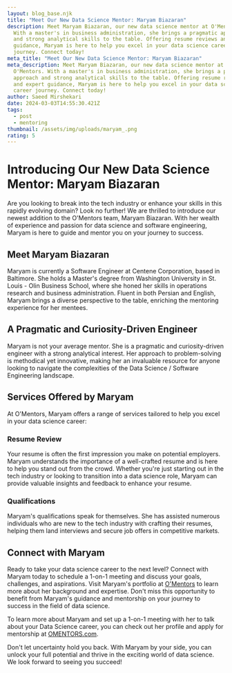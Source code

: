 ```yaml
---
layout: blog_base.njk
title: "Meet Our New Data Science Mentor: Maryam Biazaran"
description: Meet Maryam Biazaran, our new data science mentor at O'Mentors.
  With a master's in business administration, she brings a pragmatic approach
  and strong analytical skills to the table. Offering resume reviews and expert
  guidance, Maryam is here to help you excel in your data science career
  journey. Connect today!
meta_title: "Meet Our New Data Science Mentor: Maryam Biazaran"
meta_description: Meet Maryam Biazaran, our new data science mentor at
  O'Mentors. With a master's in business administration, she brings a pragmatic
  approach and strong analytical skills to the table. Offering resume reviews
  and expert guidance, Maryam is here to help you excel in your data science
  career journey. Connect today!
author: Saeed Mirshekari
date: 2024-03-03T14:55:30.421Z
tags:
  - post
  - mentoring
thumbnail: /assets/img/uploads/maryam_.png
rating: 5
---
```

# Introducing Our New Data Science Mentor: Maryam Biazaran

Are you looking to break into the tech industry or enhance your skills in this rapidly evolving domain? Look no further! We are thrilled to introduce our newest addition to the O'Mentors team, Maryam Biazaran. With her wealth of experience and passion for data science
and software engineering, Maryam is here to guide and mentor you on your journey to success.

## Meet Maryam Biazaran

Maryam is currently a Software Engineer at Centene Corporation, based in Baltimore. She holds a Master's degree from Washington University in St. Louis - Olin Business School, where she honed her skills in operations research and business administration. Fluent in both Persian and English, Maryam brings a diverse perspective to the table, enriching the mentoring experience for her mentees.

## A Pragmatic and Curiosity-Driven Engineer

Maryam is not your average mentor. She is a pragmatic and curiosity-driven engineer with a strong analytical interest. Her approach to problem-solving is methodical yet innovative, making her an invaluable resource for anyone looking to navigate the complexities of the Data Science / Software Engineering landscape.

## Services Offered by Maryam

At O'Mentors, Maryam offers a range of services tailored to help you excel in your data science career:

### Resume Review

Your resume is often the first impression you make on potential employers. Maryam understands the importance of a well-crafted resume and is here to help you stand out from the crowd. Whether you're just starting out in the tech industry or looking to transition into a data science role, Maryam can provide valuable insights and feedback to enhance your resume.

### Qualifications

Maryam's qualifications speak for themselves. She has assisted numerous individuals who are new to the tech industry with crafting their resumes, helping them land interviews and secure job offers in competitive markets.

## Connect with Maryam

Ready to take your data science career to the next level? Connect with Maryam today to schedule a 1-on-1 meeting and discuss your goals, challenges, and aspirations. Visit Maryam's portfolio at [O'Mentors](https://OMENTORS.com) to learn more about her background and expertise. Don't miss this opportunity to benefit from Maryam's guidance and mentorship on your journey to success in the field of data science.

To learn more about Maryam and set up a 1-on-1 meeting with her to talk about your Data Science career, you can check out her profile and apply for mentorship at [OMENTORS.com](https://OMENTORS.com).

Don't let uncertainty hold you back. With Maryam by your side, you can unlock your full potential and thrive in the exciting world of data science. We look forward to seeing you succeed!